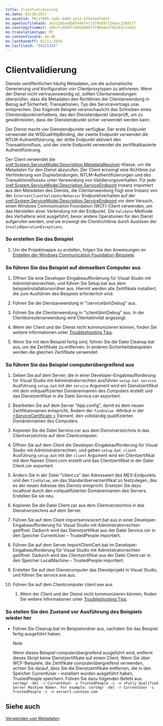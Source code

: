 ```yaml
---
title: Clientvalidierung
ms.date: 03/30/2017
ms.assetid: f0c1f805-1a81-4d0d-a112-bf5e2e87a631
ms.openlocfilehash: ae322dbaebb07846fec3379b897114dac328817f
ms.sourcegitcommit: a36cfc9dbbfc04bd88971f96e8a3f8e283c15d42
ms.translationtype: MT
ms.contentlocale: de-DE
ms.lasthandoff: 01/11/2019
ms.locfileid: "54221335"
---
```

# <a name="client-validation"></a>Clientvalidierung
Dienste veröffentlichen häufig Metadaten, um die automatische Generierung und Konfiguration von Clientproxytypen zu aktivieren. Wenn der Dienst nicht vertrauenswürdig ist, sollten Clientanwendungen überprüfen, dass die Metadaten den Richtlinien der Clientanwendung in Bezug auf Sicherheit, Transaktionen, Typ des Servicevertrags usw. entsprechen. Das folgende Beispiel veranschaulicht das Schreiben eines Clientendpunktverhaltens, das den Dienstendpunkt überprüft, um zu gewährleisten, dass der Dienstendpunkt sicher verwendet werden kann.  
  
 Der Dienst macht vier Dienstendpunkte verfügbar. Der erste Endpunkt verwendet die WSDualHttpBinding, der zweite Endpunkt verwendet die NTLM-Authentifizierung, der dritte Endpunkt aktiviert den Transaktionsfluss, und der vierte Endpunkt verwendet die zertifikatbasierte Authentifizierung.  
  
 Der Client verwendet die <xref:System.ServiceModel.Description.MetadataResolver>-Klasse, um die Metadaten für den Dienst abzurufen. Der Client erzwingt eine Richtlinie zur Verhinderung von Duplexbindungen, NTLM-Authentifizierungen und des Transaktionsflusses unter Verwendung von Validierungsverhalten. Für jede <xref:System.ServiceModel.Description.ServiceEndpoint> Instanz importiert aus den Metadaten des Diensts, die Clientanwendung Fügt eine Instanz von der `InternetClientValidatorBehavior` Endpunktverhalten auf der <xref:System.ServiceModel.Description.ServiceEndpoint> vor dem Versuch, einen Windows Communication Foundation (WCF)-Client verwenden, um das Herstellen einer Verbindung mit der Endpunkt. Die `Validate`-Methode des Verhaltens wird ausgeführt, bevor andere Operationen für den Dienst aufgerufen werden, und sie erzwingt die Clientrichtlinie durch Auslösen der `InvalidOperationExceptions`.  
  
### <a name="to-build-the-sample"></a>So erstellen Sie das Beispiel  
  
1.  Um die Projektmappe zu erstellen, folgen Sie den Anweisungen im [Erstellen der Windows Communication Foundation-Beispiele](../../../../docs/framework/wcf/samples/building-the-samples.md).  
  
### <a name="to-run-the-sample-on-the-same-computer"></a>So führen Sie das Beispiel auf demselben Computer aus  
  
1.  Öffnen Sie eine Developer-Eingabeaufforderung für Visual Studio mit Administratorrechten, und führen Sie Setup.bat aus dem beispielinstallationsordner aus. Hiermit werden alle Zertifikate installiert, die zum Ausführen des Beispiels erforderlich sind.  
  
2.  Führen Sie die Dienstanwendung in "\service\bin\Debug" aus.  
  
3.  Führen Sie die Clientanwendung in "\client\bin\Debug" aus. In der Clientkonsolenanwendung wird Clientaktivität angezeigt.  
  
4.  Wenn der Client und der Dienst nicht kommunizieren können, finden Sie weitere Informationen unter [Troubleshooting Tips](https://msdn.microsoft.com/library/8787c877-5e96-42da-8214-fa737a38f10b).  
  
5.  Wenn Sie mit dem Beispiel fertig sind, führen Sie die Datei Cleanup.bat aus, um die Zertifikate zu entfernen. In anderen Sicherheitsbeispielen werden die gleichen Zertifikate verwendet.  
  
### <a name="to-run-the-sample-across-computers"></a>So führen Sie das Beispiel computerübergreifend aus  
  
1.  Geben Sie auf dem Server, die in einer Developer-Eingabeaufforderung für Visual Studio mit Administratorrechten ausführen `setup.bat service`. Ausführung `setup.bat` mit der `service` Argument wird ein Dienstzertifikat mit dem vollqualifizierten Domänennamen des Computers erstellt und das Dienstzertifikat in die Datei Service.cer exportiert.  
  
2.  Bearbeiten Sie auf dem Server "App.config", damit es dem neuen Zertifikatsnamen entspricht, Ändern der `findValue` -Attribut in der [ \<ServiceCertificate >](../../../../docs/framework/configure-apps/file-schema/wcf/servicecertificate-of-clientcredentials-element.md) Element, den vollständig qualifizierten Domänennamen des Computers.  
  
3.  Kopieren Sie die Datei Service.cer aus dem Dienstverzeichnis in das Clientverzeichnis auf dem Clientcomputer.  
  
4.  Öffnen Sie auf dem Client die Developer-Eingabeaufforderung für Visual Studio mit Administratorrechten, und geben `setup.bat client`. Ausführung `setup.bat` mit der `client` Argument wird ein Clientzertifikat mit dem Namen Client.com erstellt und das Clientzertifikat in der Datei Client.cer exportiert.  
  
5.  Ändern Sie in der Datei "client.cs" den Adresswert des MEX-Endpunkts und den `findValue`, um das Standardserverzertifikat so festzulegen, das es der neuen Adresse des Diensts entspricht. Ersetzen Sie dazu localhost durch den vollqualifizierten Domänennamen des Servers. Erstellen Sie sie neu.  
  
6.  Kopieren Sie die Datei Client.cer aus dem Clientverzeichnis in das Dienstverzeichnis auf dem Server.  
  
7.  Führen Sie auf dem Client importservicecert.bat aus in einer Developer-Eingabeaufforderung für Visual Studio mit Administratorrechten geöffnet. Dadurch wird das Dienstzertifikat aus der Datei Service.cer in den Speicher CurrentUser – TrustedPeople importiert.  
  
8.  Führen Sie auf dem Server ImportClientCert.bat im Developer-Eingabeaufforderung für Visual Studio mit Administratorrechten geöffnet. Dadurch wird das Clientzertifikat aus der Datei Client.cer in den Speicher LocalMachine – TrustedPeople importiert.  
  
9. Erstellen Sie auf dem Dienstcomputer das Dienstprojekt in Visual Studio, und führen Sie service.exe aus.  
  
10. Führen Sie auf dem Clientcomputer client.exe aus.  
  
    1.  Wenn der Client und der Dienst nicht kommunizieren können, finden Sie weitere Informationen unter [Troubleshooting Tips](https://msdn.microsoft.com/library/8787c877-5e96-42da-8214-fa737a38f10b).  
  
### <a name="to-clean-up-after-the-sample"></a>So stellen Sie den Zustand vor Ausführung des Beispiels wieder her  
  
-   Führen Sie Cleanup.bat im Beispielordner aus, nachdem Sie das Beispiel fertig ausgeführt haben.  
  
    > [!NOTE]
    >  Wenn dieses Beispiel computerübergreifend ausgeführt wird, entfernt dieses Skript keine Dienstzertifikate auf einem Client. Wenn Sie über WCF-Beispiele, die Zertifikate computerübergreifend verwenden, achten Sie darauf, dass Sie die Dienstzertifikate entfernen, die in den Speicher CurrentUser – installiert wurden ausgeführt haben, TrustedPeople speichern. Führen Sie dazu folgenden Befehl aus: `certmgr -del -r CurrentUser -s TrustedPeople -c -n <Fully Qualified Server Machine Name>. For example: certmgr -del -r CurrentUser -s TrustedPeople -c -n server1.contoso.com`  
  
## <a name="see-also"></a>Siehe auch  
 [Verwenden von Metadaten](../../../../docs/framework/wcf/feature-details/using-metadata.md)
